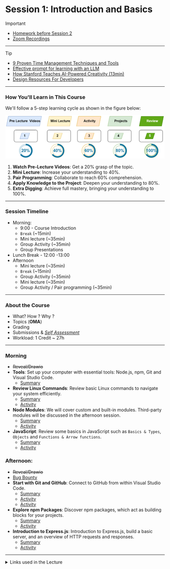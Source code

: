 # Session 1: Introduction and Basics


> [!IMPORTANT]  
> - [Homework before Session 2](./material/Homework.md)
> - [Zoom Recordings](#)
<!-- 7#wa976=Q# -->

----

> [!TIP] 
> - [9 Proven Time Management Techniques and Tools](https://www.usa.edu/blog/time-management-techniques/)
> - [Effective prompt for learning with an LLM](https://gist.github.com/Dowwie/5a66cd8df639e4c98043fc7f507dab9e)
> - [How Stanford Teaches AI-Powered Creativity (13min)](https://youtu.be/wv779vmyPVY?feature=shared&t=185)
> - [Design Resources For Developers](https://github.com/bradtraversy/design-resources-for-developers)

------

### How You'll Learn in This Course

We'll follow a 5-step learning cycle as shown in the figure below:

![](./material/img/learning-phases.png)

1. **Watch Pre-Lecture Videos**: Get a 20% grasp of the topic.
2. **Mini Lecture**: Increase your understanding to 40%.
3. **Pair Programming**: Collaborate to reach 60% comprehension.
4. **Apply Knowledge to the Project**: Deepen your understanding to 80%.
5. **Extra Digging**: Achieve full mastery, bringing your understanding to 100%.


-----
### Session Timeline 

- Morning:
  - 9:00 - Course Introduction
  - `Break` (~15min)
  - Mini lecture (~35min)
  - Group Activity (~35min)
  - Group Presentations
- Lunch Break - 12:00 -13:00
- Afternoon
  - Mini lecture (~35min)
  - `Break` (~15min)
  - Group Activity (~35min)
  - Mini lecture (~35min)
  - Group Activity / Pair programming (~35min)

-----
### About the Course

- What? How ? Why ?
- Topics (**OMA**)
- Grading
- Submissions & [*Self Assessment*](./material/self-assesment.xlsx) 
- Workload: 1 Credit ~ 27h


-----
### Morning

- ~~Reveal/Drawio~~
- **Tools**: Set up your computer with essential tools: Node.js, npm, Git and Visual Studio Code.
  - [Summary](./material/unified-setup.md)
- **Review Linux Commands**: Review basic Linux commands to navigate your system efficiently.
  - [Summary](./material/Linux.md)
  - [Activity](./material/Linux-activity.md)
- **Node Modules**: We will cover custom and built-in modules. Third-party modules will be discussed in the afternoon session.
  - [Summary](./material/node.md)
  - [Activity](./material/node-activity.md)  
- **JavaScript**:  Review some basics in JavaScript such as `Basics & Types`, `Objects` and `Functions & Arrow functions`.
  - [Summary](./material/JS.md)
  - [Activity](./material/JS-activity.md)

### Afternoon:

- ~~Reveal/Drawio~~
- [Bug Bounty](./material/bug-bounty.md)
- **Start with Git and GitHub**: Connect to GitHub from within Visual Studio Code.
  - [Summary](./material/github.md)
  - [Activity](./material/github-activity.md)
  - [Activity](./material/github-activity2.md)
- **Explore npm Packages**: Discover npm packages, which act as building blocks for your projects.
  - [Summary](./material/npm.md)
  - [Activity](./material/npm-activity.md)
- **Introduction to Express.js**: Introduction to Express.js, build a basic server, and an overview of HTTP requests and responses.
  - [Summary](./material/express.md)
  - [Activity](./material/express-activity.md)
  
----
<details>
<summary>Links used in the Lecture</summary>

- https://excalidraw.com/
- 

</details>

  

<!-- links -->



<!-- 

> [!NOTE]  
> Highlights information that users should take into account, even when skimming.

> [!TIP]
> Optional information to help a user be more successful.

> [!IMPORTANT]  
> Crucial information necessary for users to succeed.

> [!WARNING]  
> Critical content demanding immediate user attention due to potential risks.

> [!CAUTION]
> Negative potential consequences of an action. 

-->